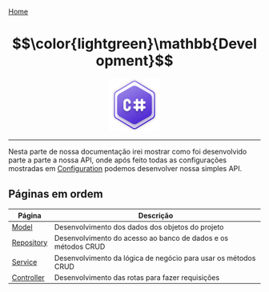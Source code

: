 [Home](../README.md)
# $$\color{lightgreen}\mathbb{Development}$$

<p align="center">
	<img src="https://raw.githubusercontent.com/F4NT0/RESTTemplate/master/Docs/Configuration/images/csharp.svg" width="100">
</p>

---

Nesta parte de nossa documentação irei mostrar como foi desenvolvido parte a parte a nossa API, onde após feito todas as configurações mostradas em [Configuration](https://github.com/F4NT0/RESTTemplate/tree/master/Docs/Configuration) podemos desenvolver nossa simples API.

## Páginas em ordem

| Página                   | Descrição                                                      |
| ------------------------ | -------------------------------------------------------------- |
| [Model](Model)           | Desenvolvimento dos dados dos objetos do projeto               |
| [Repository](Repository) | Desenvolvimento do acesso ao banco de dados e os métodos CRUD  |
| [Service](Service)       | Desenvolvimento da lógica de negócio para usar os métodos CRUD |
| [Controller](Controller) | Desenvolvimento das rotas para fazer requisições               |

